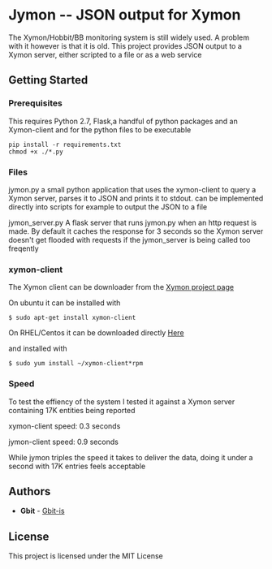 # Jymon -- JSON output for Xymon

The Xymon/Hobbit/BB monitoring system is still widely used. A problem with it however is that it is old.
This project provides JSON output to a Xymon server, either scripted to a file or as a web service

## Getting Started


### Prerequisites

This requires Python 2.7, Flask,a handful of python packages and an Xymon-client and for the python files to be executable

```
pip install -r requirements.txt
chmod +x ./*.py
```

### Files

jymon.py
a small python application that uses the xymon-client to query a Xymon server, parses it to JSON and prints it to stdout.
can be implemented directly into scripts for example to output the JSON to a file


jymon_server.py
A flask server that runs jymon.py when an http request is made. By default it caches the response for 3 seconds so
the Xymon server doesn't get flooded with requests if the jymon_server is being called too freqently 




### xymon-client

The Xymon client can be downloader from the [Xymon project page](https://sourceforge.net/projects/xymon/)

On ubuntu it can be installed with

```
$ sudo apt-get install xymon-client
```

On RHEL/Centos it can be downloaded directly [Here](https://sourceforge.net/projects/xymon/files/Xymon/4.3.10/RHEL6/xymon-client-4.3.10-1.x86_64.rpm/download)

and installed with
```
$ sudo yum install ~/xymon-client*rpm
```

### Speed

To test the effiency of the system I tested it against a Xymon server containing 17K entities being reported

xymon-client speed: 0.3 seconds

jymon-client speed: 0.9 seconds 

While jymon triples the speed it takes to deliver the data, doing it under a second with 17K entries feels acceptable

## Authors

* **Gbit** - [Gbit-is](https://github.com/gbit-is)


## License

This project is licensed under the MIT License
